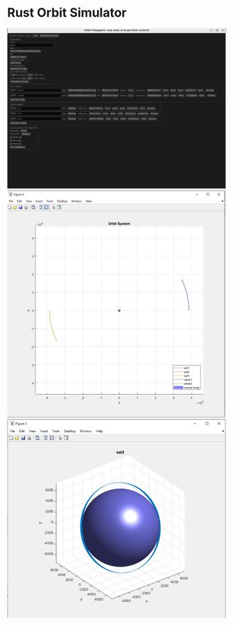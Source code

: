 # Rust Orbit Simulator

[![gui](https://github.com/josephtule/spruce/blob/main/gui.png)](https://github.com/josephtule/spruce/blob/main/gui.png)
[![combined orbit](https://github.com/josephtule/spruce/blob/main/totalorbit.png)](https://github.com/josephtule/spruce/blob/main/totalorbit.png)
[![single orbit](https://github.com/josephtule/spruce/blob/main/singleorbit.png)](https://github.com/josephtule/spruce/blob/main/singleorbit.png)
